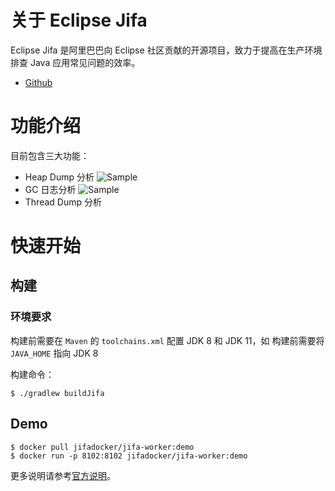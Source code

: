 # 关于 Eclipse Jifa

Eclipse Jifa 是阿里巴巴向 Eclipse 社区贡献的开源项目，致力于提高在生产环境排查 Java 应用常见问题的效率。

* [Github](https://github.com/eclipse/jifa)

# 功能介绍

目前包含三大功能：
- Heap Dump 分析
  ![Sample](https://raw.githubusercontent.com/wiki/eclipse/jifa/resources/jifa-sample.jpg)
- GC 日志分析
  ![Sample](https://raw.githubusercontent.com/wiki/eclipse/jifa/resources/jifa-gc-log-analysis-sample.jpg)
- Thread Dump 分析

# 快速开始

## 构建

### 环境要求

构建前需要在 `Maven` 的 `toolchains.xml` 配置 JDK 8 和 JDK 11，如
构建前需要将 `JAVA_HOME` 指向 JDK 8

构建命令：
```shell
$ ./gradlew buildJifa
```

## Demo

``` shell
$ docker pull jifadocker/jifa-worker:demo
$ docker run -p 8102:8102 jifadocker/jifa-worker:demo
```

更多说明请参考[官方说明](https://github.com/eclipse/jifa)。